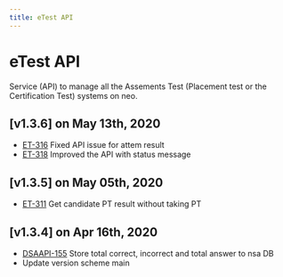 ```yaml
---
title: eTest API
---
```


# eTest API
Service (API) to manage all the Assements Test (Placement test or the Certification Test) systems on neo.

## [v1.3.6] on May 13th, 2020
- [ET-316](https://dyned.myjetbrains.com/youtrack/issue/ET-316) Fixed API issue for attem result
- [ET-318](https://dyned.myjetbrains.com/youtrack/issue/ET-318) Improved the API with status message 

## [v1.3.5] on May 05th, 2020
- [ET-311](https://dyned.myjetbrains.com/youtrack/issue/ET-311) Get candidate PT result without taking PT

## [v1.3.4] on Apr 16th, 2020
- [DSAAPI-155](https://dyned.myjetbrains.com/youtrack/issue/DSAAPI-155) Store total correct, incorrect and total answer to nsa DB
- Update version scheme main